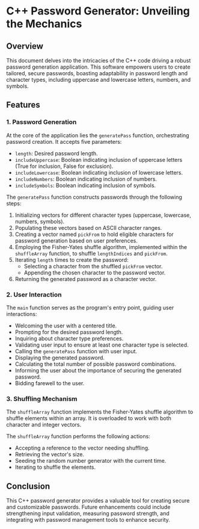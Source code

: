 # C++ Password Generator: Unveiling the Mechanics

## Overview
This document delves into the intricacies of the C++ code driving a robust password generation application. This software empowers users to create tailored, secure passwords, boasting adaptability in password length and character types, including uppercase and lowercase letters, numbers, and symbols.

## Features

### 1. Password Generation
At the core of the application lies the `generatePass` function, orchestrating password creation. It accepts five parameters:
- `length`: Desired password length.
- `includeUppercase`: Boolean indicating inclusion of uppercase letters (True for inclusion, False for exclusion).
- `includeLowercase`: Boolean indicating inclusion of lowercase letters.
- `includeNumbers`: Boolean indicating inclusion of numbers.
- `includeSymbols`: Boolean indicating inclusion of symbols.

The `generatePass` function constructs passwords through the following steps:
1. Initializing vectors for different character types (uppercase, lowercase, numbers, symbols).
2. Populating these vectors based on ASCII character ranges.
3. Creating a vector named `pickFrom` to hold eligible characters for password generation based on user preferences.
4. Employing the Fisher-Yates shuffle algorithm, implemented within the `shuffleArray` function, to shuffle `lengthIndices` and `pickFrom`.
5. Iterating `length` times to create the password:
   - Selecting a character from the shuffled `pickFrom` vector.
   - Appending the chosen character to the password vector.
6. Returning the generated password as a character vector.

### 2. User Interaction
The `main` function serves as the program's entry point, guiding user interactions:
- Welcoming the user with a centered title.
- Prompting for the desired password length.
- Inquiring about character type preferences.
- Validating user input to ensure at least one character type is selected.
- Calling the `generatePass` function with user input.
- Displaying the generated password.
- Calculating the total number of possible password combinations.
- Informing the user about the importance of securing the generated password.
- Bidding farewell to the user.

### 3. Shuffling Mechanism
The `shuffleArray` function implements the Fisher-Yates shuffle algorithm to shuffle elements within an array. It is overloaded to work with both character and integer vectors.

The `shuffleArray` function performs the following actions:
- Accepting a reference to the vector needing shuffling.
- Retrieving the vector's size.
- Seeding the random number generator with the current time.
- Iterating to shuffle the elements.

## Conclusion
This C++ password generator provides a valuable tool for creating secure and customizable passwords. Future enhancements could include strengthening input validation, measuring password strength, and integrating with password management tools to enhance security.
